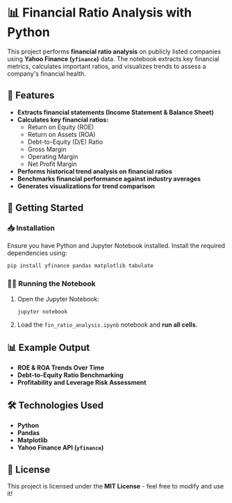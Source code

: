 # 📊 Financial Ratio Analysis with Python

This project performs **financial ratio analysis** on publicly listed companies using **Yahoo Finance (`yfinance`)** data. The notebook extracts key financial metrics, calculates important ratios, and visualizes trends to assess a company's financial health.

## 📌 Features
- **Extracts financial statements (Income Statement & Balance Sheet)**
- **Calculates key financial ratios:**
  - Return on Equity (ROE)
  - Return on Assets (ROA)
  - Debt-to-Equity (D/E) Ratio
  - Gross Margin
  - Operating Margin
  - Net Profit Margin
- **Performs historical trend analysis on financial ratios**
- **Benchmarks financial performance against industry averages**
- **Generates visualizations for trend comparison**

## 🚀 Getting Started

### 📥 Installation
Ensure you have Python and Jupyter Notebook installed. Install the required dependencies using:

```bash
pip install yfinance pandas matplotlib tabulate
```

### 🏃‍♂️ Running the Notebook
1. Open the Jupyter Notebook:
   ```bash
   jupyter notebook
   ```
2. Load the `fin_ratio_analysis.ipynb` notebook and **run all cells**.

## 📊 Example Output
- **ROE & ROA Trends Over Time**
- **Debt-to-Equity Ratio Benchmarking**
- **Profitability and Leverage Risk Assessment**

## 🛠️ Technologies Used
- **Python**
- **Pandas**
- **Matplotlib**
- **Yahoo Finance API (`yfinance`)**

## 📄 License
This project is licensed under the **MIT License** - feel free to modify and use it!
